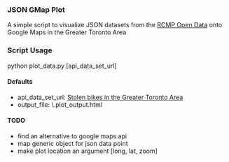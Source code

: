 ### JSON GMap Plot
A simple script to visualize JSON datasets from the [RCMP Open Data](https://hub.arcgis.com/pages/open-data) onto Google Maps in the Greater Toronto Area

### Script Usage
python plot_data.py [api_data_set_url]

#### Defaults
- api_data_set_url: [Stolen bikes in the Greater Toronto Area](https://opendata.arcgis.com/datasets/9a2dba0f0fed47e08ab179fe9eae4104_0.geojson) 
- output_file: \\.plot_output.html

#### TODO
- find an alternative to google maps api
- map generic object for json data point
- make plot location an argument [long, lat, zoom]